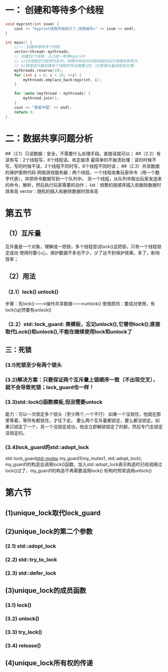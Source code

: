 # 一： 创建和等待多个线程
```c++
void myprint(int inum) {
    cout << "myprint线程开始执行了,线程编号=" << inum << endl;
}

int main() {
    //一：创建和等待多个线程
    vector<thread> mythreads;
    // 创建10个线程，入口统一使用myprint
    // a)10线程还行顺序时乱的，和操作系统对内部线程的运行调度机制有关
    // b)使用迭代器创建多个线程的写法需要记忆（对管理大量线程很方便）
    mythreads.reserve(10);
    for (int i = 0; i < 10; ++i) {
        mythreads.emplace_back(myprint, i);
    }

    for (auto &mythread : mythreads) {
        mythread.join();
    }
    cout << "我爱中国" << endl;
    return 0;
}
```

# 二：数据共享问题分析
##（2.1）只读数据：安全，不需要什么处理手段。直接读就可以；
##（2.2）有读有写：2个线程写，8个线程读。肯定崩溃
最简单的不崩溃处理：读的时候不写，写的时候不读，2个线程不同时写，8个线程不同时读；
##（2.3）共享数据的保护案例代码
网络游戏服务器：两个线程，一个线程收集玩家命令（用一个数字代表），并把命令数据写到一个队列中。
另一个线程，从队列中取出玩家发送来的命令，解析，然后执行玩家需要的动作；
list：频繁的按顺序插入和删除数据时效率高
vector：随机的插入和删除数据时效率高

# 第五节
## （1）互斥量
 互斥量是一个对象，理解成一把锁，多个线程尝试lock()这把锁，只有一个线程锁定成功
 使用时要小心，保护数据不多也不少，少了达不到保护效果。多了，影响效率；
## （2）用法
### （2.1）lock() unlock()
 步骤：先lock()--->操作共享数据--->unlock()
 使用原则：要成对使用，有lock()必然要有unlock()
### （2.2）std::lock_guard: 类模板，忘记unlock(),它替你lock();直接取代Lock()和unlock(),不能在继续使用lock和unlock了
## 三：死锁
### (3.1)死锁至少有两个锁头
### (3.2)解决方案：只要保证两个互斥量上锁顺序一致（不出现交叉），就不会导致死锁；lock_guard也一样！
### (3.3)std::lock()函数模板,但没需要unlock
 能力：可以一次锁定多个锁头（至少两个,一个不行）
 如果一个没锁住，他就在那里等着，等所有都锁住，才往下走。
 要么两个互斥量都锁定，要么都没锁定。如果只锁定了一个，另一个没锁定成功，他会立即解锁锁定了的额，然后专门去锁定没锁定的。
### (3.4)lock_guard的std::adopt_lock
 std::lock_guard<std::mutex> my_guard1(my_mutex1, std::adopt_lock);
 my_guard1的构造会调用lock()函数，加入std::adopt_lock表示构造时已经调用过lock()过了，my_guard1的构造不再需要调用lock()
 析构时照常调用unlock()

# 第六节
## (1)unique_lock取代lock_guard

## (2)unique_lock的第二个参数
### (2.1) std::adopt_lock
### (2.2) std::try_to_lock
### (2.3) std::defer_lock

## (3)unique_lock的成员函数
### (3.1) lock()
### (3.2) unlock()
### (3.3) try_lock()
### (3.4) release()

## (4)unique_lock所有权的传递

